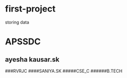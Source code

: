 # first-project
storing data

# APSSDC
## ayesha kausar.sk
###RVRJC
####SANIYA.SK
#####CSE_C
######B.TECH
